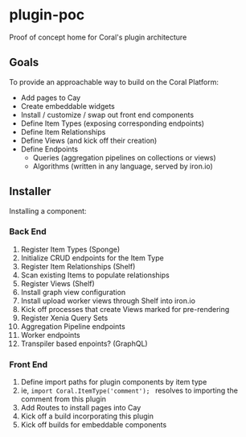 # plugin-poc

Proof of concept home for Coral's plugin architecture

## Goals
To provide an approachable way to build on the Coral Platform:

* Add pages to Cay
* Create embeddable widgets
* Install / customize / swap out front end components
* Define Item Types (exposing corresponding endpoints)
* Define Item Relationships 
* Define Views (and kick off their creation)
* Define Endpoints
  * Queries (aggregation pipelines on collections or views)
  * Algorithms (written in any language, served by iron.io)

  
## Installer

Installing a component:

### Back End

1. Register Item Types (Sponge)
  2. Initialize CRUD endpoints for the Item Type
1. Register Item Relationships (Shelf)
  1. Scan existing Items to populate relationships
1. Register Views (Shelf)
  2. Install graph view configuration
  3. Install upload worker views through Shelf into iron.io
  4. Kick off processes that create Views marked for pre-rendering  
1. Register Xenia Query Sets
  1. Aggregation Pipeline endpoints
  2. Worker endpoints 
  3. Transpiler based enpoints? (GraphQL)
 
### Front End

1. Define import paths for plugin components by item type
  2.  ie, ```import Coral.ItemType('comment'); ``` resolves to importing the comment from this plugin
3. Add Routes to install pages into Cay
  4. Kick off a build incorporating this plugin 
5. Kick off builds for embeddable components


 
